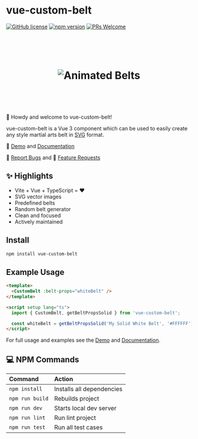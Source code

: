 # vue-custom-belt

[![GitHub license](https://img.shields.io/badge/license-MIT-blue.svg)](https://github.com/jeffholst/vue-custom-belt/blob/main/LICENSE.md) [![npm version](https://img.shields.io/npm/v/vue-custom-belt)](https://www.npmjs.com/package/vue-custom-belt) [![PRs Welcome](https://img.shields.io/badge/PRs-welcome-brightgreen.svg)](https://github.com/jeffholst/custom-belt/pulls)

<h1 align="center">
 <br>
 <br>
  <img src="https://jeffholst.github.io/custom-belt/belts-animated.gif" alt="Animated Belts">
 <br>
 <br>
 <br>
</h1>

👋 Howdy and welcome to vue-custom-belt!

vue-custom-belt is a Vue 3 component which can be used to easily create any style martial arts belt in [SVG](https://en.wikipedia.org/wiki/SVG) format.

👀 [Demo](https://jeffholst.github.io/custom-belt/demo) and [Documentation](https://jeffholst.github.io/custom-belt/introduction/what-is-custom-belt.html)

🐞 [Report Bugs](https://github.com/jeffholst/custom-belt/issues/new?assignees=&labels=bug%3A+pending+triage&projects=&template=bug_report.yml) and 🚀 [Feature Requests](https://github.com/jeffholst/custom-belt/issues/new?assignees=&labels=&projects=&template=feature_request.yml)

## ✨ Highlights

- Vite + Vue + TypeScript = ❤️
- SVG vector images
- Predefined belts
- Random belt generator
- Clean and focused
- Actively maintained

## Install

```sh
npm install vue-custom-belt
```

## Example Usage

```html
<template>
  <CustomBelt :belt-props="whiteBelt" />
</template>

<script setup lang="ts">
  import { CustomBelt, getBeltPropsSolid } from 'vue-custom-belt';

  const whiteBelt = getBeltPropsSolid('My Solid White Belt', '#FFFFFF');
</script>
```

For full usage and examples see the [Demo](https://jeffholst.github.io/custom-belt/demo) and [Documentation](https://jeffholst.github.io/custom-belt/introduction/what-is-custom-belt.html).

## 💻 NPM Commands

| Command         | Action                    |
| :-------------- | :------------------------ |
| `npm install`   | Installs all dependencies |
| `npm run build` | Rebuilds project          |
| `npm run dev`   | Starts local dev server   |
| `npm run lint`  | Run lint project          |
| `npm run test`  | Run all test cases        |
